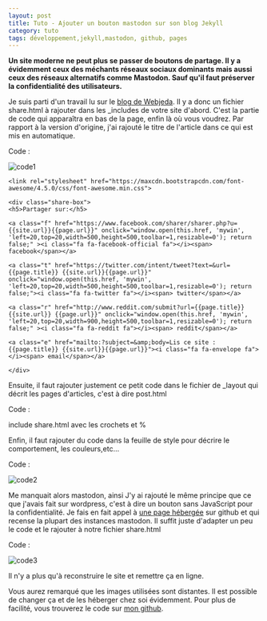 ```yaml
---
layout: post
title: Tuto - Ajouter un bouton mastodon sur son blog Jekyll
category: tuto
tags: développement,jekyll,mastodon, github, pages
---
```


**Un site moderne ne peut plus se passer de boutons de partage. Il y a évidemment ceux des méchants réseaux sociaux dominants mais aussi ceux des réseaux alternatifs comme Mastodon. Sauf qu'il faut préserver la confidentialité des utilisateurs.**

Je suis parti d'un travail lu sur le [blog de Webjeda](https://blog.webjeda.com/share-buttons-jekyll/). Il y a donc un fichier share.html à rajouter dans les _includes de votre site d'abord. C'est la partie de code qui apparaîtra en bas de la page, enfin là où vous voudrez. Par rapport à la version d'origine, j'ai rajouté le titre de l'article dans ce qui est mis en automatique.

Code :

![code1](https://filedn.eu/llqi9IBxlYouGRXYG2xlROb/img/2020/mastobutton1.png)

```
<link rel="stylesheet" href="https://maxcdn.bootstrapcdn.com/font-awesome/4.5.0/css/font-awesome.min.css">

<div class="share-box">
<h5>Partager sur:</h5>

<a class="f" href="https://www.facebook.com/sharer/sharer.php?u={{site.url}}{{page.url}}" onclick="window.open(this.href, 'mywin',
'left=20,top=20,width=500,height=500,toolbar=1,resizable=0'); return false;" ><i class="fa fa-facebook-official fa"></i><span> facebook</span></a>

<a class="t" href="https://twitter.com/intent/tweet?text=&url={{page.title}} {{site.url}}{{page.url}}" onclick="window.open(this.href, 'mywin',
'left=20,top=20,width=500,height=500,toolbar=1,resizable=0'); return false;"><i class="fa fa-twitter fa"></i><span> twitter</span></a>

<a class="r" href="http://www.reddit.com/submit?url={{page.title}}{{site.url}} {{page.url}}" onclick="window.open(this.href, 'mywin',
'left=20,top=20,width=900,height=500,toolbar=1,resizable=0'); return false;" ><i class="fa fa-reddit fa"></i><span> reddit</span></a>

<a class="e" href="mailto:?subject=&amp;body=Lis ce site : {{page.title}} {{site.url}}{{page.url}}"><i class="fa fa-envelope fa"></i><span> email</span></a>                          

</div>
```

Ensuite, il faut rajouter justement ce petit code dans le fichier de _layout qui décrit les pages d'articles, c'est à dire post.html

Code :

 include share.html avec les crochets et %


Enfin, il faut rajouter du code dans la feuille de style pour décrire le comportement, les couleurs,etc...

Code :

![code2](https://filedn.eu/llqi9IBxlYouGRXYG2xlROb/img/2020/mastobutton2.png)

Me manquait alors mastodon, ainsi
J'y ai rajouté le même principe que ce que j'avais fait sur wordpress, c'est à dire un bouton sans JavaScript pour la confidentialité. Je fais en fait appel à [une page hébergée](https://sharetomastodon.github.io/about/) sur github et qui recense la plupart des instances mastodon. Il suffit juste d'adapter un peu le code et le rajouter à notre fichier share.html

Code :

![code3](https://filedn.eu/llqi9IBxlYouGRXYG2xlROb/img/2020/mastobutton3.png)

Il n'y a plus qu'à reconstruire le site et remettre ça en ligne. 

Vous aurez remarqué que les images utilisées sont distantes. Il est possible de changer ça et de les héberger chez soi évidemment. Pour plus de facilité, vous trouverez le code sur [mon github](https://github.com/Icemanfr75/icemanfr75.github.io).
